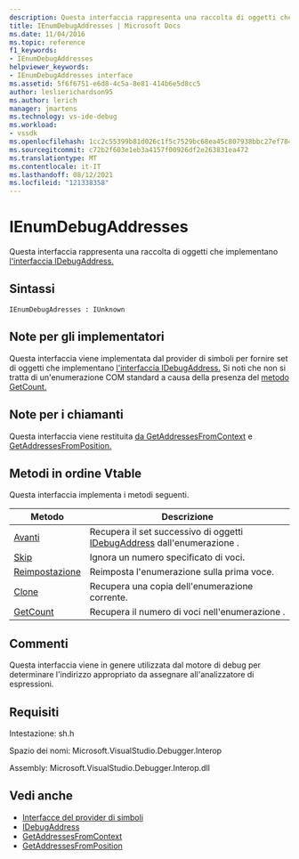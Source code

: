 ```yaml
---
description: Questa interfaccia rappresenta una raccolta di oggetti che implementano l'interfaccia IDebugAddress.
title: IEnumDebugAddresses | Microsoft Docs
ms.date: 11/04/2016
ms.topic: reference
f1_keywords:
- IEnumDebugAddresses
helpviewer_keywords:
- IEnumDebugAddresses interface
ms.assetid: 5f6f6751-e6d8-4c5a-8e81-414b6e5d8cc5
author: leslierichardson95
ms.author: lerich
manager: jmartens
ms.technology: vs-ide-debug
ms.workload:
- vssdk
ms.openlocfilehash: 1cc2c55399b81d026c1f5c7529bc68ea45c807938bbc27ef784842a8e230bd83
ms.sourcegitcommit: c72b2f603e1eb3a4157f00926df2e263831ea472
ms.translationtype: MT
ms.contentlocale: it-IT
ms.lasthandoff: 08/12/2021
ms.locfileid: "121338358"
---
```

# <a name="ienumdebugaddresses"></a>IEnumDebugAddresses
Questa interfaccia rappresenta una raccolta di oggetti che implementano [l'interfaccia IDebugAddress.](../../../extensibility/debugger/reference/idebugaddress.md)

## <a name="syntax"></a>Sintassi

```
IEnumDebugAdresses : IUnknown
```

## <a name="notes-for-implementers"></a>Note per gli implementatori
 Questa interfaccia viene implementata dal provider di simboli per fornire set di oggetti che implementano [l'interfaccia IDebugAddress.](../../../extensibility/debugger/reference/idebugaddress.md) Si noti che non si tratta di un'enumerazione COM standard a causa della presenza del [metodo GetCount.](../../../extensibility/debugger/reference/ienumdebugaddresses-getcount.md)

## <a name="notes-for-callers"></a>Note per i chiamanti
 Questa interfaccia viene restituita [da GetAddressesFromContext](../../../extensibility/debugger/reference/idebugsymbolprovider-getaddressesfromcontext.md) e [GetAddressesFromPosition.](../../../extensibility/debugger/reference/idebugsymbolprovider-getaddressesfromposition.md)

## <a name="methods-in-vtable-order"></a>Metodi in ordine Vtable
 Questa interfaccia implementa i metodi seguenti.

|Metodo|Descrizione|
|------------|-----------------|
|[Avanti](../../../extensibility/debugger/reference/ienumdebugaddresses-next.md)|Recupera il set successivo di oggetti [IDebugAddress](../../../extensibility/debugger/reference/idebugaddress.md) dall'enumerazione .|
|[Skip](../../../extensibility/debugger/reference/ienumdebugaddresses-skip.md)|Ignora un numero specificato di voci.|
|[Reimpostazione](../../../extensibility/debugger/reference/ienumdebugaddresses-reset.md)|Reimposta l'enumerazione sulla prima voce.|
|[Clone](../../../extensibility/debugger/reference/ienumdebugaddresses-clone.md)|Recupera una copia dell'enumerazione corrente.|
|[GetCount](../../../extensibility/debugger/reference/ienumdebugaddresses-getcount.md)|Recupera il numero di voci nell'enumerazione .|

## <a name="remarks"></a>Commenti
 Questa interfaccia viene in genere utilizzata dal motore di debug per determinare l'indirizzo appropriato da assegnare all'analizzatore di espressioni.

## <a name="requirements"></a>Requisiti
 Intestazione: sh.h

 Spazio dei nomi: Microsoft.VisualStudio.Debugger.Interop

 Assembly: Microsoft.VisualStudio.Debugger.Interop.dll

## <a name="see-also"></a>Vedi anche
- [Interfacce del provider di simboli](../../../extensibility/debugger/reference/symbol-provider-interfaces.md)
- [IDebugAddress](../../../extensibility/debugger/reference/idebugaddress.md)
- [GetAddressesFromContext](../../../extensibility/debugger/reference/idebugsymbolprovider-getaddressesfromcontext.md)
- [GetAddressesFromPosition](../../../extensibility/debugger/reference/idebugsymbolprovider-getaddressesfromposition.md)
